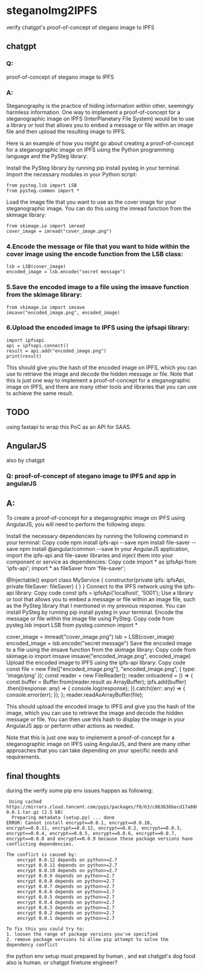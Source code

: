 # steganoImg2IPFS
verify chatgpt's  proof-of-concept  of stegano image to IPFS

## chatgpt 

### Q:
proof-of-concept  of stegano image to IPFS

### A:
Steganography is the practice of hiding information within other, seemingly harmless information. One way to implement a proof-of-concept for a steganographic image on IPFS (InterPlanetary File System) would be to use a library or tool that allows you to embed a message or file within an image file and then upload the resulting image to IPFS.



Here is an example of how you might go about creating a proof-of-concept for a steganographic image on IPFS using the Python programming language and the PySteg library:

Install the PySteg library by running pip install pysteg in your terminal.
Import the necessary modules in your Python script:
```
from pysteg.lsb import LSB
from pysteg.common import *

```
Load the image file that you want to use as the cover image for your steganographic image. You can do this using the imread function from the skimage library:
```
from skimage.io import imread
cover_image = imread("cover_image.png")

```

### 4.Encode the message or file that you want to hide within the cover image using the encode function from the LSB class:
```
lsb = LSB(cover_image)
encoded_image = lsb.encode("secret message")

```
### 5.Save the encoded image to a file using the imsave function from the skimage library:

```
from skimage.io import imsave
imsave("encoded_image.png", encoded_image)

```

### 6.Upload the encoded image to IPFS using the ipfsapi library:

```
import ipfsapi
api = ipfsapi.connect()
result = api.add("encoded_image.png")
print(result)

```

This should give you the hash of the encoded image on IPFS, which you can use to retrieve the image and decode the hidden message or file. Note that this is just one way to implement a proof-of-concept for a steganographic image on IPFS, and there are many other tools and libraries that you can use to achieve the same result.

## TODO 
using fastapi to wrap this PoC as an API for SAAS. 


## AngularJS 

also by chatgpt

### Q: proof-of-concept of stegano image to IPFS and app in angularJS

## A:

To create a proof-of-concept for a steganographic image on IPFS using AngularJS, you will need to perform the following steps:

Install the necessary dependencies by running the following command in your terminal:
Copy code
npm install ipfs-api --save
npm install file-saver --save
npm install @angular/common --save
In your AngularJS application, import the ipfs-api and file-saver libraries and inject them into your component or service as dependencies:
Copy code
import * as ipfsApi from 'ipfs-api';
import * as fileSaver from 'file-saver';

@Injectable()
export class MyService {
  constructor(private ipfs: ipfsApi, private fileSaver: fileSaver) { }
}
Connect to the IPFS network using the ipfs-api library:
Copy code
const ipfs = ipfsApi('localhost', '5001');
Use a library or tool that allows you to embed a message or file within an image file, such as the PySteg library that I mentioned in my previous response. You can install PySteg by running pip install pysteg in your terminal.
Encode the message or file within the image file using PySteg:
Copy code
from pysteg.lsb import LSB
from pysteg.common import *

cover_image = imread("cover_image.png")
lsb = LSB(cover_image)
encoded_image = lsb.encode("secret message")
Save the encoded image to a file using the imsave function from the skimage library:
Copy code
from skimage.io import imsave
imsave("encoded_image.png", encoded_image)
Upload the encoded image to IPFS using the ipfs-api library:
Copy code
const file = new File(["encoded_image.png"], "encoded_image.png", { type: 'image/png' });
const reader = new FileReader();
reader.onloadend = () => {
  const buffer = Buffer.from(reader.result as ArrayBuffer);
  ipfs.add(buffer)
    .then((response: any) => {
      console.log(response);
    }).catch((err: any) => {
      console.error(err);
    });
};
reader.readAsArrayBuffer(file);


This should upload the encoded image to IPFS and give you the hash of the image, which you can use to retrieve the image and decode the hidden message or file. You can then use this hash to display the image in your AngularJS app or perform other actions as needed.

Note that this is just one way to implement a proof-of-concept for a steganographic image on IPFS using AngularJS, and there are many other approaches that you can take depending on your specific needs and requirements.


## final thoughts

during the verify some pip env issues happen as following:
```
 Using cached https://mirrors.cloud.tencent.com/pypi/packages/f0/63/c863636becd17a8863d2ad71be9a1a39c9f25901e66c2ae1614fbaa83770/encrypt-0.0.1.tar.gz (2.5 kB)
  Preparing metadata (setup.py) ... done
ERROR: Cannot install encrypt==0.0.1, encrypt==0.0.10, encrypt==0.0.11, encrypt==0.0.12, encrypt==0.0.2, encrypt==0.0.3, encrypt==0.0.4, encrypt==0.0.5, encrypt==0.0.6, encrypt==0.0.7, encrypt==0.0.8 and encrypt==0.0.9 because these package versions have conflicting dependencies.

The conflict is caused by:
    encrypt 0.0.12 depends on python>=2.7
    encrypt 0.0.11 depends on python>=2.7
    encrypt 0.0.10 depends on python>=2.7
    encrypt 0.0.9 depends on python>=2.7
    encrypt 0.0.8 depends on python>=2.7
    encrypt 0.0.7 depends on python>=2.7
    encrypt 0.0.6 depends on python>=2.7
    encrypt 0.0.5 depends on python>=2.7
    encrypt 0.0.4 depends on python>=2.7
    encrypt 0.0.3 depends on python>=2.7
    encrypt 0.0.2 depends on python>=2.7
    encrypt 0.0.1 depends on python>=2.7

To fix this you could try to:
1. loosen the range of package versions you've specified
2. remove package versions to allow pip attempt to solve the dependency conflict
```

the python env setup must prepared  by human , and eat chatgpt's dog food also is human.  or chatgpt finetune engineer?


